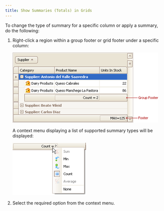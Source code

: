 ```yaml
---
title: Show Summaries (Totals) in Grids
---
```

To change the type of summary for a specific column or apply a summary, do the following:
1. Right-click a region within a group footer or grid footer under a specific column:
	
	![EU_XtraGrid_GridView_Footer](../../../images/Img7479.png)
	
	A context menu displaying a list of supported summary types will be displayed:
	
	![EU_XtraGrid_GridView_SummaryMenu](../../../images/Img7481.png)
2. Select the required option from the context menu.